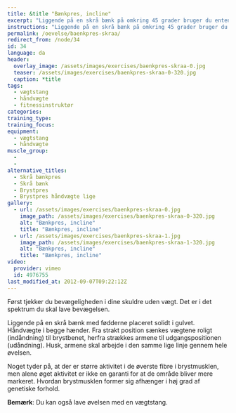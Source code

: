 ```yaml
---
title: &title "Bænkpres, incline"
excerpt: "Liggende på en skrå bænk på omkring 45 grader bruger du enten håndvægte eller en vægtstang. Bevægelsen starter med strakte arme og vægten føres ned indtil albuerne er omkring 90 grader. Tilbage til udgangspunktet."
instructions: "Liggende på en skrå bænk på omkring 45 grader bruger du enten håndvægte eller en vægtstang. Bevægelsen starter med strakte arme og vægten føres ned indtil albuerne er omkring 90 grader. Tilbage til udgangspunktet."
permalink: /oevelse/baenkpres-skraa/
redirect_from: /node/34
id: 34
language: da
header:
  overlay_image: /assets/images/exercises/baenkpres-skraa-0.jpg
  teaser: /assets/images/exercises/baenkpres-skraa-0-320.jpg
  caption: *title
tags:
  - vægtstang
  - håndvægte
  - fitnessinstruktør
categories:
training_type: 
training_focus: 
equipment:
  - vægtstang
  - håndvægte
muscle_group:
  - 
  - 
alternative_titles:
  - Skrå bænkpres
  - Skrå bænk
  - Brystpres
  - Brystpres håndvægte lige
gallery:
  - url: /assets/images/exercises/baenkpres-skraa-0.jpg
    image_path: /assets/images/exercises/baenkpres-skraa-0-320.jpg
    alt: "Bænkpres, incline"
    title: "Bænkpres, incline"
  - url: /assets/images/exercises/baenkpres-skraa-1.jpg
    image_path: /assets/images/exercises/baenkpres-skraa-1-320.jpg
    alt: "Bænkpres, incline"
    title: "Bænkpres, incline"
video:
  provider: vimeo
  id: 4976755
last_modified_at: 2012-09-07T09:22:12Z
---
```


Først tjekker du bevægeligheden i dine skuldre uden vægt. Det er i det spektrum du skal lave bevægelsen.

Liggende på en skrå bænk med fødderne placeret solidt i gulvet. Håndvægte i begge hænder. Fra strakt position sænkes vægtene roligt (indåndning) til brystbenet, herfra strækkes armene til udgangspositionen (udåndning). Husk, armene skal arbejde i den samme lige linje gennem hele øvelsen.

Noget tyder på, at der er større aktivitet i de øverste fibre i brystmusklen, men alene øget aktivitet er ikke en garanti for at de område bliver mere markeret. Hvordan brystmusklen former sig afhænger i høj grad af genetiske forhold.

**Bemærk**: Du kan også lave øvelsen med en vægtstang.
